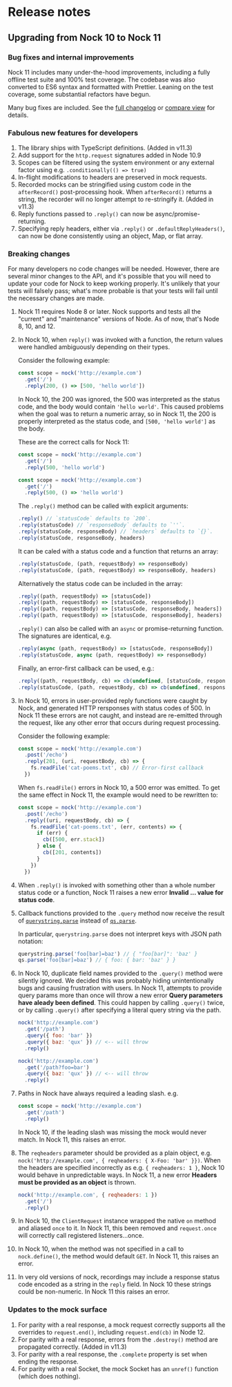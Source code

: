# Release notes

## Upgrading from Nock 10 to Nock 11

### Bug fixes and internal improvements

Nock 11 includes many under-the-hood improvements, including a fully offline
test suite and 100% test coverage. The codebase was also converted to ES6
syntax and formatted with Prettier. Leaning on the test coverage, some
substantial refactors have begun.

Many bug fixes are included. See the [full changelog][changelog] or
[compare view][compare] for details.

### Fabulous new features for developers

1. The library ships with TypeScript definitions. (Added in v11.3)
1. Add support for the `http.request` signatures added in Node 10.9
1. Scopes can be filtered using the system environment or any external factor
   using e.g. `.conditionally(() => true)`
1. In-flight modifications to headers are preserved in mock requests.
1. Recorded mocks can be stringified using custom code in the `afterRecord()`
   post-processing hook. When `afterRecord()` returns a string, the
   recorder will no longer attempt to re-stringify it. (Added in v11.3)
1. Reply functions passed to `.reply()` can now be async/promise-returning.
1. Specifying reply headers, either via `.reply()` or `.defaultReplyHeaders()`,
   can now be done consistently using an object, Map, or flat array.

### Breaking changes

For many developers no code changes will be needed. However, there are several
minor changes to the API, and it's possible that you will need to update your
code for Nock to keep working properly. It's unlikely that your tests will
falsely pass; what's more probable is that your tests will fail until the
necessary changes are made.

1. Nock 11 requires Node 8 or later. Nock supports and tests all the "current"
   and "maintenance" versions of Node. As of now, that's Node 8, 10, and 12.

1. In Nock 10, when `reply()` was invoked with a function, the return values were
   handled ambiguously depending on their types.

   Consider the following example:

   ```js
   const scope = nock('http://example.com')
     .get('/')
     .reply(200, () => [500, 'hello world'])
   ```

   In Nock 10, the 200 was ignored, the 500 was interpreted as the status
   code, and the body would contain `'hello world'`. This caused problems
   when the goal was to return a numeric array, so in Nock 11, the 200 is
   properly interpreted as the status code, and `[500, 'hello world']` as the
   body.

   These are the correct calls for Nock 11:

   ```js
   const scope = nock('http://example.com')
     .get('/')
     .reply(500, 'hello world')

   const scope = nock('http://example.com')
     .get('/')
     .reply(500, () => 'hello world')
   ```

   The `.reply()` method can be called with explicit arguments:

   ```js
   .reply() // `statusCode` defaults to `200`.
   .reply(statusCode) // `responseBody` defaults to `''`.
   .reply(statusCode, responseBody) // `headers` defaults to `{}`.
   .reply(statusCode, responseBody, headers)
   ```

   It can be caled with a status code and a function that returns an array:

   ```js
   .reply(statusCode, (path, requestBody) => responseBody)
   .reply(statusCode, (path, requestBody) => responseBody, headers)
   ```

   Alternatively the status code can be included in the array:

   ```js
   .reply((path, requestBody) => [statusCode])
   .reply((path, requestBody) => [statusCode, responseBody])
   .reply((path, requestBody) => [statusCode, responseBody, headers])
   .reply((path, requestBody) => [statusCode, responseBody], headers)
   ```

   `.reply()` can also be called with an `async` or promise-returning function. The
   signatures are identical, e.g.

   ```js
   .reply(async (path, requestBody) => [statusCode, responseBody])
   .reply(statusCode, async (path, requestBody) => responseBody)
   ```

   Finally, an error-first callback can be used, e.g.:

   ```js
   .reply((path, requestBody, cb) => cb(undefined, [statusCode, responseBody]))
   .reply(statusCode, (path, requestBody, cb) => cb(undefined, responseBody))
   ```

1. In Nock 10, errors in user-provided reply functions were caught by Nock, and
   generated HTTP rersponses with status codes of 500. In Nock 11 these errors
   are not caught, and instead are re-emitted through the request, like any
   other error that occurs during request processing.

   Consider the following example:

   ```js
   const scope = nock('http://example.com')
     .post('/echo')
     .reply(201, (uri, requestBody, cb) => {
       fs.readFile('cat-poems.txt', cb) // Error-first callback
     })
   ```

   When `fs.readFile()` errors in Nock 10, a 500 error was emitted. To get the
   same effect in Nock 11, the example would need to be rewritten to:

   ```js
   const scope = nock('http://example.com')
     .post('/echo')
     .reply((uri, requestBody, cb) => {
       fs.readFile('cat-poems.txt', (err, contents) => {
         if (err) {
           cb([500, err.stack])
         } else {
           cb([201, contents])
         }
       })
     })
   ```

1. When `.reply()` is invoked with something other than a whole number status
   code or a function, Nock 11 raises a new error **Invalid ... value for status code**.

1. Callback functions provided to the `.query` method now receive the result of
   [`querystring.parse`](https://nodejs.org/api/querystring.html#querystring_querystring_parse_str_sep_eq_options)
   instead of [`qs.parse`](https://github.com/ljharb/qs#parsing-objects).

   In particular, `querystring.parse` does not interpret keys with JSON
   path notation:

   ```js
   querystring.parse('foo[bar]=baz') // { "foo[bar]": 'baz' }
   qs.parse('foo[bar]=baz') // { foo: { bar: 'baz' } }
   ```

1. In Nock 10, duplicate field names provided to the `.query()` method were
   silently ignored. We decided this was probably hiding unintentionally bugs
   and causing frustration with users. In Nock 11, attempts to provide query
   params more than once will throw a new error
   **Query parameters have aleady been defined**. This could happen by calling
   `.query()` twice, or by calling `.query()` after specifying a literal query
   string via the path.

   ```js
   nock('http://example.com')
     .get('/path')
     .query({ foo: 'bar' })
     .query({ baz: 'qux' }) // <-- will throw
     .reply()

   nock('http://example.com')
     .get('/path?foo=bar')
     .query({ baz: 'qux' }) // <-- will throw
     .reply()
   ```

1. Paths in Nock have always required a leading slash. e.g.

   ```js
   const scope = nock('http://example.com')
     .get('/path')
     .reply()
   ```

   In Nock 10, if the leading slash was missing the mock would never match. In
   Nock 11, this raises an error.

1. The `reqheaders` parameter should be provided as a plain object, e.g.
   `nock('http://example.com', { reqheaders: { X-Foo: 'bar' }})`. When the
   headers are specified incorrectly as e.g. `{ reqheaders: 1 }`, Nock 10 would
   behave in unpredictable ways. In Nock 11, a new error
   **Headers must be provided as an object** is thrown.

   ```js
   nock('http://example.com', { reqheaders: 1 })
     .get('/')
     .reply()
   ```

1. In Nock 10, the `ClientRequest` instance wrapped the native `on` method
   and aliased `once` to it. In Nock 11, this been removed and `request.once`
   will correctly call registered listeners...once.

1. In Nock 10, when the method was not specified in a call to `nock.define()`,
   the method would default `GET`. In Nock 11, this raises an error.

1. In very old versions of nock, recordings may include a response status
   code encoded as a string in the `reply` field. In Nock 10 these strings could
   be non-numeric. In Nock 11 this raises an error.

### Updates to the mock surface

1. For parity with a real response, a mock request correctly supports all
   the overrides to `request.end()`, including `request.end(cb)` in Node 12.
1. For parity with a real response, errors from the `.destroy()` method
   are propagated correctly. (Added in v11.3)
1. For parity with a real response, the `.complete` property is set when
   ending the response.
1. For parity with a real Socket, the mock Socket has an `unref()` function
   (which does nothing).

[changelog]: https://github.com/nock/nock/releases
[compare]: https://github.com/nock/nock/compare/v10.0.6...v11.3.0@next
